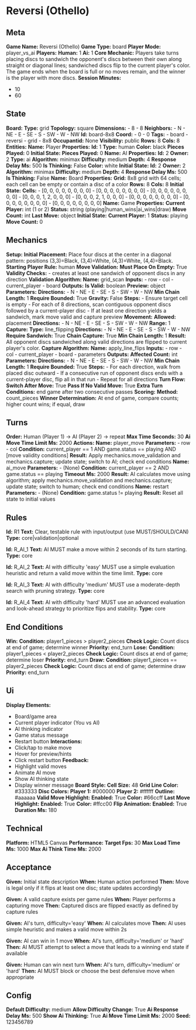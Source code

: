 # Reversi (Othello)

## Meta

**Game Name:** Reversi (Othello)
**Game Type:** board
**Player Mode:** player_vs_ai
**Players:**
  **Human:** 1
  **Ai:** 1
**Core Mechanic:** Players take turns placing discs to sandwich the opponent's discs between their own along straight or diagonal lines; sandwiched discs flip to the current player's color. The game ends when the board is full or no moves remain, and the winner is the player with more discs.
**Session Minutes:**
  - 10
  - 60

## State

**Board:**
  **Type:** grid
  **Topology:** square
  **Dimensions:**
    - 8
    - 8
  **Neighbors:**
    - N
    - NE
    - E
    - SE
    - S
    - SW
    - W
    - NW
  **Id:** board-8x8
  **Coord:**
    - 0
    - 0
  **Tags:**
    - board
    - reversi
    - grid
    - 8x8
  **Occupantid:** None
  **Visibility:** public
  **Rows:** 8
  **Cols:** 8
**Entities:**
  **Name:** Player
  **Properties:**
    **Id:** 1
    **Type:** human
    **Color:** black
    **Pieces Played:** 0
  **Initial State:**
    **Pieces Played:** 0
  **Name:** AI
  **Properties:**
    **Id:** 2
    **Owner:** 2
    **Type:** ai
    **Algorithm:** minimax
    **Difficulty:** medium
    **Depth:** 4
    **Response Delay Ms:** 500
    **Is Thinking:** False
    **Color:** white
  **Initial State:**
    **Id:** 2
    **Owner:** 2
    **Algorithm:** minimax
    **Difficulty:** medium
    **Depth:** 4
    **Response Delay Ms:** 500
    **Is Thinking:** False
  **Name:** Board
  **Properties:**
    **Grid:** 8x8 grid with 64 cells; each cell can be empty or contain a disc of a color
    **Rows:** 8
    **Cols:** 8
  **Initial State:**
    **Cells:**
      - [0, 0, 0, 0, 0, 0, 0, 0]
      - [0, 0, 0, 0, 0, 0, 0, 0]
      - [0, 0, 0, 0, 0, 0, 0, 0]
      - [0, 0, 0, 1, 2, 0, 0, 0]
      - [0, 0, 0, 2, 1, 0, 0, 0]
      - [0, 0, 0, 0, 0, 0, 0, 0]
      - [0, 0, 0, 0, 0, 0, 0, 0]
      - [0, 0, 0, 0, 0, 0, 0, 0]
  **Name:** Game
  **Properties:**
    **Current Player:** int (1 or 2)
    **Status:** string (playing|human_wins|ai_wins|draw)
    **Move Count:** int
    **Last Move:** object
  **Initial State:**
    **Current Player:** 1
    **Status:** playing
    **Move Count:** 0

## Mechanics

**Setup:**
  **Initial Placement:** Place four discs at the center in a diagonal pattern: positions (3,3)=Black, (3,4)=White, (4,3)=White, (4,4)=Black.
  **Starting Player Rule:** human
**Move Validation:**
  **Must Place On Empty:** True
  **Validity Checks:**
    - creates at least one sandwich of opponent discs in any direction
  **Validation Algorithm:**
    **Name:** grid_scan
    **Inputs:**
      - row
      - col
      - current_player
      - board
    **Outputs:**
      **Is Valid:** boolean
      **Preview:** object
    **Parameters:**
      **Directions:**
        - N
        - NE
        - E
        - SE
        - S
        - SW
        - W
        - NW
      **Min Chain Length:** 1
      **Require Bounded:** True
      **Gravity:** False
    **Steps:**
      - Ensure target cell is empty
      - For each of 8 directions, scan contiguous opponent discs followed by a current-player disc
      - If at least one direction yields a sandwich, mark move valid and capture preview
**Movement:**
  **Allowed:** placement
  **Directions:**
    - N
    - NE
    - E
    - SE
    - S
    - SW
    - W
    - NW
  **Range:** 1
**Capture:**
  **Type:** line_flipping
  **Directions:**
    - N
    - NE
    - E
    - SE
    - S
    - SW
    - W
    - NW
  **Require Sandwich:** True
  **Chain Capture:** True
  **Min Chain Length:** 1
  **Result:** All opponent discs sandwiched along valid directions are flipped to current player's color.
  **Capture Algorithm:**
    **Name:** apply_line_flips
    **Inputs:**
      - row
      - col
      - current_player
      - board
      - parameters
    **Outputs:**
      **Affected Count:** int
    **Parameters:**
      **Directions:**
        - N
        - NE
        - E
        - SE
        - S
        - SW
        - W
        - NW
      **Min Chain Length:** 1
      **Require Bounded:** True
    **Steps:**
      - For each direction, walk from placed disc outward
      - If a consecutive run of opponent discs ends with a current-player disc, flip all in that run
      - Repeat for all directions
**Turn Flow:**
  **Switch After Move:** True
  **Pass If No Valid Move:** True
  **Extra Turn Conditions:** end game after two consecutive passes
**Scoring:**
  **Method:** count_pieces
  **Winner Determination:** At end of game, compare counts; higher count wins; if equal, draw

## Turns

**Order:** Human (Player 1) → AI (Player 2) → repeat
**Max Time Seconds:** 30
**Ai Move Time Limit Ms:** 2000
**Actions:**
  **Name:** player_move
  **Parameters:**
    - row
    - col
  **Condition:** current_player == 1 AND game.status == playing AND [move validity conditions]
  **Result:** Apply mechanics.move_validation and mechanics.capture; update state; switch to AI; check end conditions
  **Name:** ai_move
  **Parameters:**
    - (None)
  **Condition:** current_player == 2 AND game.status == playing
  **Timeout Ms:** 2000
  **Result:** AI calculates move using algorithm; apply mechanics.move_validation and mechanics.capture; update state; switch to human; check end conditions
  **Name:** restart
  **Parameters:**
    - (None)
  **Condition:** game.status != playing
  **Result:** Reset all state to initial values

## Rules


**Id:** R1
**Text:** Clear, testable rule with input/output (use MUST/SHOULD/CAN)
**Type:** core|validation|optional


**Id:** R_AI_1
**Text:** AI MUST make a move within 2 seconds of its turn starting.
**Type:** core


**Id:** R_AI_2
**Text:** AI with difficulty 'easy' MUST use a simple evaluation heuristic and return a valid move within the time limit.
**Type:** core


**Id:** R_AI_3
**Text:** AI with difficulty 'medium' MUST use a moderate-depth search with pruning strategy.
**Type:** core


**Id:** R_AI_4
**Text:** AI with difficulty 'hard' MUST use an advanced evaluation and look-ahead strategy to prioritize flips and stability.
**Type:** core


## End Conditions

**Win:**
  **Condition:** player1_pieces > player2_pieces
  **Check Logic:** Count discs at end of game; determine winner
  **Priority:** end_turn
**Lose:**
  **Condition:** player1_pieces < player2_pieces
  **Check Logic:** Count discs at end of game; determine loser
  **Priority:** end_turn
**Draw:**
  **Condition:** player1_pieces == player2_pieces
  **Check Logic:** Count discs at end of game; determine draw
  **Priority:** end_turn

## Ui

**Display Elements:**
  - Board/game area
  - Current player indicator (You vs AI)
  - AI thinking indicator
  - Game status message
  - Restart button
**Interactions:**
  - Click/tap to make move
  - Hover for preview/hints
  - Click restart button
**Feedback:**
  - Highlight valid moves
  - Animate AI move
  - Show AI thinking state
  - Display winner message
**Board Style:**
  **Cell Size:** 48
  **Grid Line Color:** #333333
  **Disc Colors:**
    **Player 1:** #000000
    **Player 2:** #ffffff
    **Outline:** #aaaaaa
  **Valid Move Highlight:**
    **Enabled:** True
    **Color:** #66ccff
  **Last Move Highlight:**
    **Enabled:** True
    **Color:** #ffcc00
  **Flip Animation:**
    **Enabled:** True
    **Duration Ms:** 180

## Technical

**Platform:** HTML5 Canvas
**Performance:**
  **Target Fps:** 30
  **Max Load Time Ms:** 1000
  **Max Ai Think Time Ms:** 2000

## Acceptance


**Given:** Initial state description
**When:** Human action performed
**Then:** Move is legal only if it flips at least one disc; state updates accordingly


**Given:** A valid capture exists per game rules
**When:** Player performs a capturing move
**Then:** Captured discs are flipped exactly as defined by capture rules


**Given:** AI's turn, difficulty='easy'
**When:** AI calculates move
**Then:** AI uses simple heuristic and makes a valid move within 2s


**Given:** AI can win in 1 move
**When:** AI's turn, difficulty='medium' or 'hard'
**Then:** AI MUST attempt to select a move that leads to a winning end state if available


**Given:** Human can win next turn
**When:** AI's turn, difficulty='medium' or 'hard'
**Then:** AI MUST block or choose the best defensive move when appropriate


## Config

**Default Difficulty:** medium
**Allow Difficulty Change:** True
**Ai Response Delay Ms:** 500
**Show Ai Thinking:** True
**Ai Move Time Limit Ms:** 2000
**Seed:** 123456789
